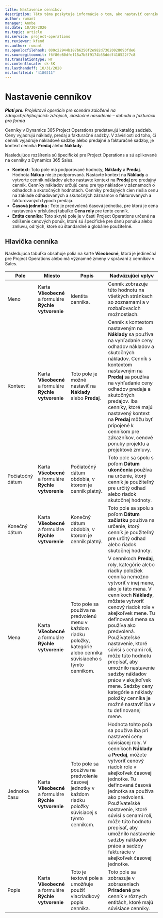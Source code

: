 ```yaml
---
title: Nastavenie cenníkov
description: Táto téma poskytuje informácie o tom, ako nastaviť cenníka nákladu a predaja.
author: rumant
manager: Annbe
ms.date: 10/20/2020
ms.topic: article
ms.service: project-operations
ms.reviewer: kfend
ms.author: rumant
ms.openlocfilehash: 000c22944b187b6250f2e982d73020028093fde6
ms.sourcegitcommit: f6f86e80dfef15a7b5f9174b55dddf410522f7c8
ms.translationtype: HT
ms.contentlocale: sk-SK
ms.lasthandoff: 10/31/2020
ms.locfileid: "4180211"
---
```

# <a name="set-up-price-lists"></a>Nastavenie cenníkov

_**Platí pre:** Projektové operácie pre scenáre založené na zdrojoch/chýbajúcich zdrojoch, čiastočné nasadenie – dohoda o fakturácii pro forma_

Cenníky v Dynamics 365 Project Operations predstavujú katalóg sadzieb. Ceny vyjadrujú náklady, predaj a fakturačné sadzby. V závislosti od toho, či cenník vyjadruje nákladové sadzby alebo predajné a fakturačné sadzby, je kontext cenníka **Predaj** alebo **Náklady**.

Nasledujúce rozšírenia sú špecifické pre Project Operations a sú aplikované na cenníky z Dynamics 365 Sales.

- **Kontext**: Toto pole má podporované hodnoty, **Náklady** a **Predaj**. Hodnota **Nákup** nie je podporovaná. Nastavte kontext na **Náklady** a vytvorte cenník nákladov alebo nastavte kontext na **Predaj** pre predajný cenník. Cenníky nákladov určujú cenu pre typ nákladov v záznamoch o odhadoch a skutočných hodnotách. Cenníky predajných cien riešia cenu na základe odhadovaných a skutočných záznamov o fakturovaných a fakturovaných typoch predaja.
- **Časová jednotka** : Toto je predvolená časová jednotka, pre ktorú je cena nastavená v príslušnej tabuľke **Cena roly** pre tento cenník.
- **Entita cenníka**: Toto skryté pole je v časti Project Operations určené na odlíšenie cenových ponúk, ktoré sú špecifické pre danú ponuku alebo zmluvu, od tých, ktoré sú štandardné a globálne použiteľné.

## <a name="price-list-header"></a>Hlavička cenníka

Nasledujúca tabuľka obsahuje polia na karte **Všeobecné**, ktorá je jedinečná pre Project Operations alebo má významné zmeny v správaní z cenníkov v Sales.

| Pole | Miesto | Popis | Nadväzujúci vplyv |
| --- | --- | --- | --- |
| Meno | Karta **Všeobecné** a formuláre **Rýchle vytvorenie** | Identita cenníka. | Cenník zobrazuje túto hodnotu na všetkých stránkach so zoznamami a v rozbaľovacích možnostiach.|
| Kontext | Karta **Všeobecné** a formuláre **Rýchle vytvorenie** | Toto pole je možné nastaviť na **Náklady** alebo **Predaj**. | Cenník s kontextom nastaveným na **Náklady** sa používa na vyhľadanie ceny odhadov nákladov a skutočných nákladov. Cenník s kontextom nastaveným na **Predaj** sa používa na vyhľadanie ceny odhadov predaja a skutočných predajov. Iba cenníky, ktoré majú nastavený kontext na **Predaj** môžu byť pripojené k cenníkom pre zákazníkov, cenové ponuky projektu a projektové zmluvy. |
| Počiatočný dátum | Karta **Všeobecné** a formuláre **Rýchle vytvorenie** | Počiatočný dátum obdobia, v ktorom je cenník platný. | Toto pole sa spolu s poľom **Dátum ukončenia** používa na určenie, ktorý cenník je použiteľný pre určitý odhad alebo riadok skutočnej hodnoty. |
| Konečný dátum | Karta **Všeobecné** a formuláre **Rýchle vytvorenie** | Konečný dátum obdobia, v ktorom je cenník platný. | Toto pole sa spolu s poľom **Dátum začiatku** používa na určenie, ktorý cenník je použiteľný pre určitý odhad alebo riadok skutočnej hodnoty. |
| Mena | Karta **Všeobecné** a formuláre **Rýchle vytvorenie** | Toto pole sa používa na predvolenú menu v každom riadku položky, kategórie alebo cenníka súvisiaceho s týmto cenníkom. | V cenníkoch **Predaj**, roly, kategórie alebo riadky položiek cenníka nemožno vytvoriť v inej mene, ako je táto mena. V cenníkoch **Náklady**, môžete vytvoriť cenový riadok role v akejkoľvek mene. Tu definovaná mena sa používa ako predvolená. Používateľské nastavenie, ktoré súvisí s cenami rolí, môže túto hodnotu prepísať, aby umožnilo nastavenie sadzby nákladov práce v akejkoľvek mene. Sadzby ceny kategórie a náklady položky cenníka je možné nastaviť iba v tu definovanej mene. |
| Jednotka času | Karta **Všeobecné** a formuláre **Rýchle vytvorenie** | Toto pole sa používa na predvolenie časovej jednotky v každom riadku položky súvisiacej s týmto cenníkom. | Hodnota tohto poľa sa používa iba pri nastavení ceny súvisiacej roly. V cenníkoch **Náklady** a **Predaj**, môžete vytvoriť cenový riadok role v akejkoľvek časovej jednotke. Tu definovaná časová jednotka sa používa ako predvolená. Používateľské nastavenie, ktoré súvisí s cenami rolí, môže túto hodnotu prepísať, aby umožnilo nastavenie sadzby nákladov práce a sadzby fakturácie v akejkoľvek časovej jednotke. |
| Popis | Karta **Všeobecné** a formuláre **Rýchle vytvorenie** | Toto je textové pole a umožňuje použiť viacriadkový popis cenníka. | Toto pole sa zobrazuje v zobrazeniach **Priradené** pre cenník v rôznych entitách, ktoré majú súvisiace cenníky. |
